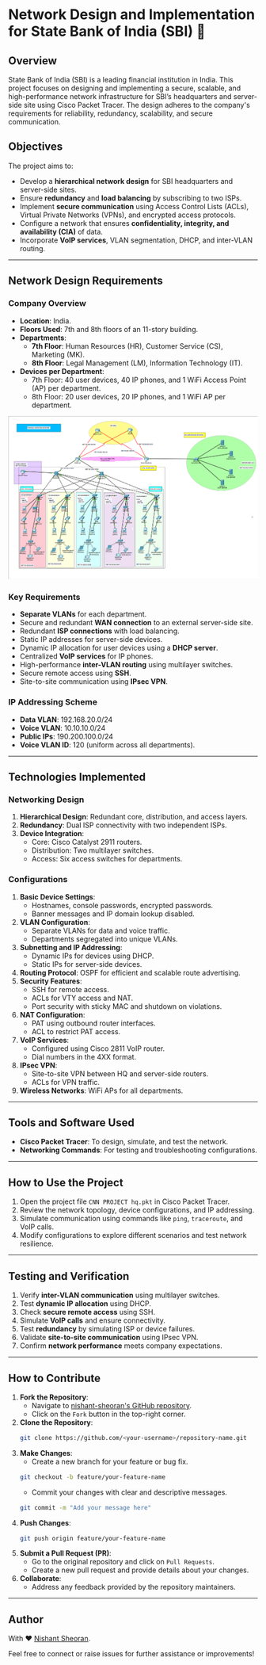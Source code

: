 # Network Design and Implementation for State Bank of India (SBI) 🏦

## Overview
State Bank of India (SBI) is a leading financial institution in India. This project focuses on designing and implementing a secure, scalable, and high-performance network infrastructure for SBI’s headquarters and server-side site using Cisco Packet Tracer. The design adheres to the company's requirements for reliability, redundancy, scalability, and secure communication.

## Objectives
The project aims to:
- Develop a **hierarchical network design** for SBI headquarters and server-side sites.
- Ensure **redundancy** and **load balancing** by subscribing to two ISPs.
- Implement **secure communication** using Access Control Lists (ACLs), Virtual Private Networks (VPNs), and encrypted access protocols.
- Configure a network that ensures **confidentiality, integrity, and availability (CIA)** of data.
- Incorporate **VoIP services**, VLAN segmentation, DHCP, and inter-VLAN routing.

---

## Network Design Requirements

### Company Overview
- **Location**: India.
- **Floors Used**: 7th and 8th floors of an 11-story building.
- **Departments**:
  - **7th Floor**: Human Resources (HR), Customer Service (CS), Marketing (MK).
  - **8th Floor**: Legal Management (LM), Information Technology (IT).
- **Devices per Department**:
  - 7th Floor: 40 user devices, 40 IP phones, and 1 WiFi Access Point (AP) per department.
  - 8th Floor: 20 user devices, 20 IP phones, and 1 WiFi AP per department.

![SBI Network Architecture](network_diagram.png "SBI Network Diagram")

### Key Requirements
- **Separate VLANs** for each department.
- Secure and redundant **WAN connection** to an external server-side site.
- Redundant **ISP connections** with load balancing.
- Static IP addresses for server-side devices.
- Dynamic IP allocation for user devices using a **DHCP server**.
- Centralized **VoIP services** for IP phones.
- High-performance **inter-VLAN routing** using multilayer switches.
- Secure remote access using **SSH**.
- Site-to-site communication using **IPsec VPN**.

### IP Addressing Scheme
- **Data VLAN**: 192.168.20.0/24
- **Voice VLAN**: 10.10.10.0/24
- **Public IPs**: 190.200.100.0/24
- **Voice VLAN ID**: 120 (uniform across all departments).

---

## Technologies Implemented

### Networking Design
1. **Hierarchical Design**: Redundant core, distribution, and access layers.
2. **Redundancy**: Dual ISP connectivity with two independent ISPs.
3. **Device Integration**:
   - Core: Cisco Catalyst 2911 routers.
   - Distribution: Two multilayer switches.
   - Access: Six access switches for departments.

### Configurations
1. **Basic Device Settings**:
   - Hostnames, console passwords, encrypted passwords.
   - Banner messages and IP domain lookup disabled.
2. **VLAN Configuration**:
   - Separate VLANs for data and voice traffic.
   - Departments segregated into unique VLANs.
3. **Subnetting and IP Addressing**:
   - Dynamic IPs for devices using DHCP.
   - Static IPs for server-side devices.
4. **Routing Protocol**: OSPF for efficient and scalable route advertising.
5. **Security Features**:
   - SSH for remote access.
   - ACLs for VTY access and NAT.
   - Port security with sticky MAC and shutdown on violations.
6. **NAT Configuration**:
   - PAT using outbound router interfaces.
   - ACL to restrict PAT access.
7. **VoIP Services**:
   - Configured using Cisco 2811 VoIP router.
   - Dial numbers in the 4XX format.
8. **IPsec VPN**:
   - Site-to-site VPN between HQ and server-side routers.
   - ACLs for VPN traffic.
9. **Wireless Networks**: WiFi APs for all departments.

---

## Tools and Software Used
- **Cisco Packet Tracer**: To design, simulate, and test the network.
- **Networking Commands**: For testing and troubleshooting configurations.

---

## How to Use the Project
1. Open the project file `CNN PROJECT hq.pkt` in Cisco Packet Tracer.
2. Review the network topology, device configurations, and IP addressing.
3. Simulate communication using commands like `ping`, `traceroute`, and VoIP calls.
4. Modify configurations to explore different scenarios and test network resilience.

---

## Testing and Verification
1. Verify **inter-VLAN communication** using multilayer switches.
2. Test **dynamic IP allocation** using DHCP.
3. Check **secure remote access** using SSH.
4. Simulate **VoIP calls** and ensure connectivity.
5. Test **redundancy** by simulating ISP or device failures.
6. Validate **site-to-site communication** using IPsec VPN.
7. Confirm **network performance** meets company expectations.

---

## How to Contribute
1. **Fork the Repository**:
   - Navigate to [nishant-sheoran's GitHub repository](https://github.com/nishant-sheoran).
   - Click on the `Fork` button in the top-right corner.
2. **Clone the Repository**:
   ```bash
   git clone https://github.com/<your-username>/repository-name.git
   ```
3. **Make Changes**:
   - Create a new branch for your feature or bug fix.
   ```bash
   git checkout -b feature/your-feature-name
   ```
   - Commit your changes with clear and descriptive messages.
   ```bash
   git commit -m "Add your message here"
   ```
4. **Push Changes**:
   ```bash
   git push origin feature/your-feature-name
   ```
5. **Submit a Pull Request (PR)**:
   - Go to the original repository and click on `Pull Requests`.
   - Create a new pull request and provide details about your changes.
6. **Collaborate**:
   - Address any feedback provided by the repository maintainers.

---

## Author
With ❤️ [Nishant Sheoran](https://github.com/nishant-sheoran).

Feel free to connect or raise issues for further assistance or improvements!


